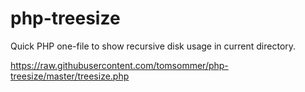 # php-treesize

Quick PHP one-file to show recursive disk usage in current directory.

https://raw.githubusercontent.com/tomsommer/php-treesize/master/treesize.php
